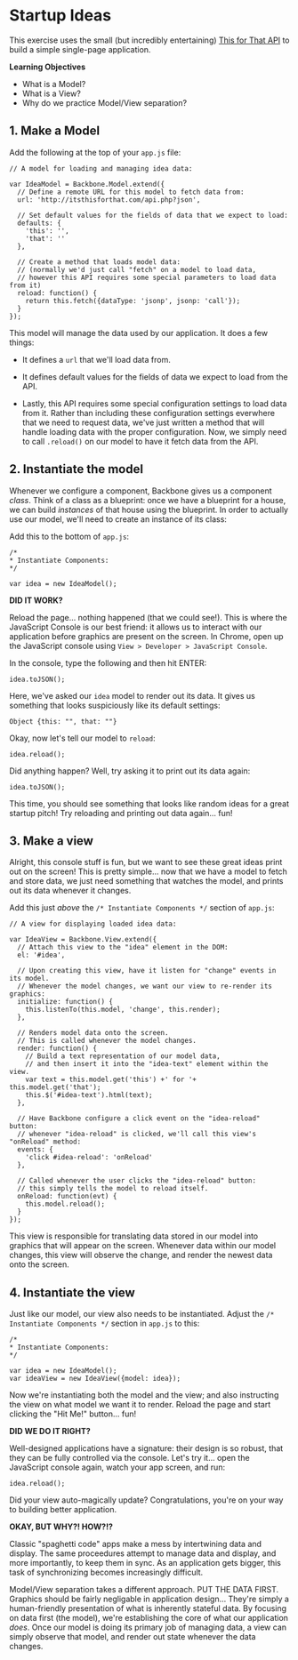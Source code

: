 # Startup Ideas

This exercise uses the small (but incredibly entertaining) [This for That API](http://itsthisforthat.com/api.php) to build a simple single-page application.

**Learning Objectives**

- What is a Model?
- What is a View?
- Why do we practice Model/View separation?

## 1. Make a Model

Add the following at the top of your `app.js` file:

```
// A model for loading and managing idea data:

var IdeaModel = Backbone.Model.extend({
  // Define a remote URL for this model to fetch data from:
  url: 'http://itsthisforthat.com/api.php?json',

  // Set default values for the fields of data that we expect to load:
  defaults: {
    'this': '',
    'that': ''
  },

  // Create a method that loads model data:
  // (normally we'd just call "fetch" on a model to load data,
  // however this API requires some special parameters to load data from it)
  reload: function() {
    return this.fetch({dataType: 'jsonp', jsonp: 'call'});
  }
});
```

This model will manage the data used by our application. It does a few things:

* It defines a `url` that we'll load data from.

* It defines default values for the fields of data we expect to load from the API.

* Lastly, this API requires some special configuration settings to load data from it. Rather than including these configuration settings everwhere that we need to request data, we've just written a method that will handle loading data with the proper configuration. Now, we simply need to call `.reload()` on our model to have it fetch data from the API.

## 2. Instantiate the model

Whenever we configure a component, Backbone gives us a component _class_. Think of a class as a blueprint: once we have a blueprint for a house, we can build _instances_ of that house using the blueprint. In order to actually use our model, we'll need to create an instance of its class:

Add this to the bottom of `app.js`:

```
/*
* Instantiate Components:
*/

var idea = new IdeaModel();
```

**DID IT WORK?**

Reload the page... nothing happened (that we could see!). This is where the JavaScript Console is our best friend: it allows us to interact with our application before graphics are present on the screen. In Chrome, open up the JavaScript console using `View > Developer > JavaScript Console`.

In the console, type the following and then hit ENTER:

```
idea.toJSON();
```

Here, we've asked our `idea` model to render out its data. It gives us something that looks suspiciously like its default settings:

```
Object {this: "", that: ""}
```

Okay, now let's tell our model to `reload`:

```
idea.reload();
```

Did anything happen? Well, try asking it to print out its data again:

```
idea.toJSON();
```

This time, you should see something that looks like random ideas for a great startup pitch! Try reloading and printing out data again... fun!

## 3. Make a view

Alright, this console stuff is fun, but we want to see these great ideas print out on the screen! This is pretty simple... now that we have a model to fetch and store data, we just need something that watches the model, and prints out its data whenever it changes.

Add this just _above_ the `/* Instantiate Components */` section of `app.js`:

```
// A view for displaying loaded idea data:

var IdeaView = Backbone.View.extend({
  // Attach this view to the "idea" element in the DOM:
  el: '#idea',

  // Upon creating this view, have it listen for "change" events in its model.
  // Whenever the model changes, we want our view to re-render its graphics:
  initialize: function() {
    this.listenTo(this.model, 'change', this.render);
  },

  // Renders model data onto the screen.
  // This is called whenever the model changes.
  render: function() {
    // Build a text representation of our model data,
    // and then insert it into the "idea-text" element within the view.
    var text = this.model.get('this') +' for '+ this.model.get('that');
    this.$('#idea-text').html(text);
  },

  // Have Backbone configure a click event on the "idea-reload" button:
  // whenever "idea-reload" is clicked, we'll call this view's "onReload" method:
  events: {
    'click #idea-reload': 'onReload'
  },

  // Called whenever the user clicks the "idea-reload" button:
  // this simply tells the model to reload itself.
  onReload: function(evt) {
    this.model.reload();
  }
});
```

This view is responsible for translating data stored in our model into graphics that will appear on the screen. Whenever data within our model changes, this view will observe the change, and render the newest data onto the screen.

## 4. Instantiate the view

Just like our model, our view also needs to be instantiated. Adjust the `/* Instantiate Components */` section in `app.js` to this:

```
/*
* Instantiate Components:
*/

var idea = new IdeaModel();
var ideaView = new IdeaView({model: idea});
```

Now we're instantiating both the model and the view; and also instructing the view on what model we want it to render. Reload the page and start clicking the "Hit Me!" button... fun!

**DID WE DO IT RIGHT?**

Well-designed applications have a signature: their design is so robust, that they can be fully controlled via the console. Let's try it... open the JavaScript console again, watch your app screen, and run:

```
idea.reload();
```

Did your view auto-magically update? Congratulations, you're on your way to building better application.

**OKAY, BUT WHY?! HOW?!?**

Classic "spaghetti code" apps make a mess by intertwining data and display. The same proceedures attempt to manage data and display, and more importantly, to keep them in sync. As an application gets bigger, this task of synchronizing becomes increasingly difficult.

Model/View separation takes a different approach. PUT THE DATA FIRST. Graphics should be fairly negligable in application design... They're simply a human-friendly presentation of what is inherently stateful data. By focusing on data first (the model), we're establishing the core of what our application _does_. Once our model is doing its primary job of managing data, a view can simply observe that model, and render out state whenever the data changes.
